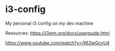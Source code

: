 # i3-config
My personal i3 config on my dev machine

Resources:
https://i3wm.org/docs/userguide.html

https://www.youtube.com/watch?v=j1I63wGcvU4



